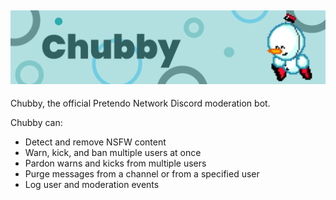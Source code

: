 ![Chubby Banner](./src/images/misc/chubby-banner.png)
---
Chubby, the official Pretendo Network Discord moderation bot.

Chubby can:
- Detect and remove NSFW content
- Warn, kick, and ban multiple users at once
- Pardon warns and kicks from multiple users
- Purge messages from a channel or from a specified user
- Log user and moderation events
